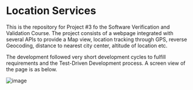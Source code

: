 # Location Services

This is the repository for Project #3 fo the Software Verification and Validation Course. 
The project consists of a webpage integrated with several APIs to provide a Map view, 
location tracking through GPS, reverse Geocoding, distance to nearest city center, altitude of location etc.  

The development followed very short development cycles to fulfill requirements and the Test-Driven Development process. 
A screen view of the page is as below. 

![image](/UI/screen.png)
